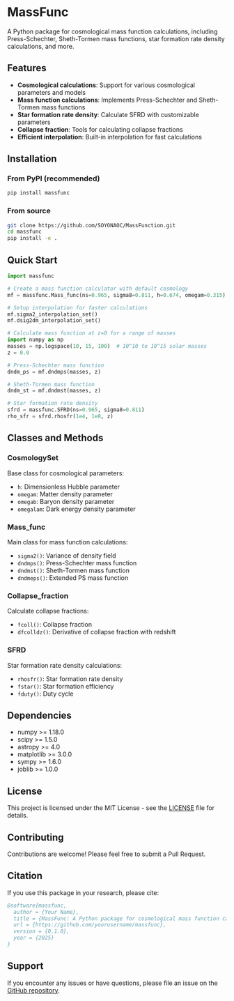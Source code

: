 # MassFunc

A Python package for cosmological mass function calculations, including Press-Schechter, Sheth-Tormen mass functions, star formation rate density calculations, and more.

## Features

- **Cosmological calculations**: Support for various cosmological parameters and models
- **Mass function calculations**: Implements Press-Schechter and Sheth-Tormen mass functions
- **Star formation rate density**: Calculate SFRD with customizable parameters
- **Collapse fraction**: Tools for calculating collapse fractions
- **Efficient interpolation**: Built-in interpolation for fast calculations

## Installation

### From PyPI (recommended)

```bash
pip install massfunc
```

### From source

```bash
git clone https://github.com/SOYONAOC/MassFunction.git
cd massfunc
pip install -e .
```

## Quick Start

```python
import massfunc

# Create a mass function calculator with default cosmology
mf = massfunc.Mass_func(ns=0.965, sigma8=0.811, h=0.674, omegam=0.315)

# Setup interpolation for faster calculations
mf.sigma2_interpolation_set()
mf.dsig2dm_interpolation_set()

# Calculate mass function at z=0 for a range of masses
import numpy as np
masses = np.logspace(10, 15, 100)  # 10^10 to 10^15 solar masses
z = 0.0

# Press-Schechter mass function
dndm_ps = mf.dndmps(masses, z)

# Sheth-Tormen mass function
dndm_st = mf.dndmst(masses, z)

# Star formation rate density
sfrd = massfunc.SFRD(ns=0.965, sigma8=0.811)
rho_sfr = sfrd.rhosfr(1e4, 1e8, z)
```

## Classes and Methods

### CosmologySet
Base class for cosmological parameters:
- `h`: Dimensionless Hubble parameter
- `omegam`: Matter density parameter
- `omegab`: Baryon density parameter
- `omegalam`: Dark energy density parameter

### Mass_func
Main class for mass function calculations:
- `sigma2()`: Variance of density field
- `dndmps()`: Press-Schechter mass function
- `dndmst()`: Sheth-Tormen mass function
- `dndmeps()`: Extended PS mass function

### Collapse_fraction
Calculate collapse fractions:
- `fcoll()`: Collapse fraction
- `dfcolldz()`: Derivative of collapse fraction with redshift

### SFRD
Star formation rate density calculations:
- `rhosfr()`: Star formation rate density
- `fstar()`: Star formation efficiency
- `fduty()`: Duty cycle

## Dependencies

- numpy >= 1.18.0
- scipy >= 1.5.0
- astropy >= 4.0
- matplotlib >= 3.0.0
- sympy >= 1.6.0
- joblib >= 1.0.0

## License

This project is licensed under the MIT License - see the [LICENSE](LICENSE) file for details.

## Contributing

Contributions are welcome! Please feel free to submit a Pull Request.

## Citation

If you use this package in your research, please cite:

```bibtex
@software{massfunc,
  author = {Your Name},
  title = {MassFunc: A Python package for cosmological mass function calculations},
  url = {https://github.com/yourusername/massfunc},
  version = {0.1.0},
  year = {2025}
}
```

## Support

If you encounter any issues or have questions, please file an issue on the [GitHub repository](https://github.com/yourusername/massfunc/issues).

